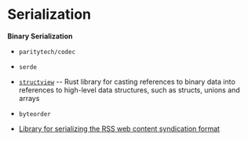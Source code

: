 # Serialization

**Binary Serialization**
* `paritytech/codec`
* `serde`
* [`structview`](https://crates.io/crates/structview) -- Rust library for casting references to binary data into references to high-level data structures, such as structs, unions and arrays
* `byteorder`

* [Library for serializing the RSS web content syndication format](https://github.com/rust-syndication/rss)